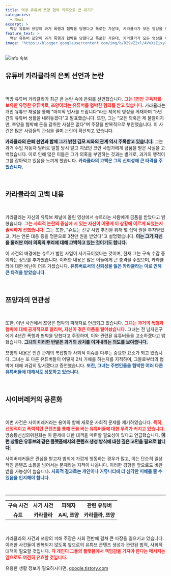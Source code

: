 ```yaml
---
title: 먹방 유튜버 쯔양 협박 의혹으로 큰 위기?
categories:
  - News
excerpt: >
  먹방 유튜버 쯔양이 과거 폭행과 협박을 당했다고 폭로한 가운데, 카라큘라가 모든 영상을 비공개 처리하고 은퇴를 선언했다. 그는 사기꾼 슈트에게 금품을 받았다고 고백하며, 향후 성실한 조사에 임하겠다고 전했다.
feature_text: >
  먹방 유튜버 쯔양이 과거 폭행과 협박을 당했다고 폭로한 가운데, 카라큘라가 모든 영상을 비공개 처리하고 은퇴를 선언했다. 그는 사기꾼 슈트에게 금품을 받았다고 고백하며, 향후 성실한 조사에 임하겠다고 전했다.
image: 'https://blogger.googleusercontent.com/img/b/R29vZ2xl/AVvXsEixyZcFfHzMRdzZMjFBmAUKJYCLCGyLL1o632UiGVXcaFdKo_bkvkuCioo0uUKlGfBVcT3P84aROyZIXSBEx3Aw5nCQ3pTgDom1WDC4m8eifvWiAmWEEVb4x6G_l8C0QH225ldMjyaFvpxGEBGNO37VmDTDMHGhJPq73UglMfDca1-0aw/s1600/blogspot.png'
---
```


<p><img src="https://blogger.googleusercontent.com/img/b/R29vZ2xl/AVvXsEixyZcFfHzMRdzZMjFBmAUKJYCLCGyLL1o632UiGVXcaFdKo_bkvkuCioo0uUKlGfBVcT3P84aROyZIXSBEx3Aw5nCQ3pTgDom1WDC4m8eifvWiAmWEEVb4x6G_l8C0QH225ldMjyaFvpxGEBGNO37VmDTDMHGhJPq73UglMfDca1-0aw/s1600/blogspot.png" alt="info 속보" /></p>

<h2 data-ke-size="size26">유튜버 카라큘라의 은퇴 선언과 논란</h2>

<p data-ke-size="size16">&nbsp;</p>

<p>먹방 유튜버 카라큘라가 최근 큰 논란 속에 은퇴를 선언했습니다. <b><span style="color: #ee2323;">그는 1천만 구독자를 보유한 유명한 유튜버로, 쯔양이라는 유튜버를 협박한 혐의를 받고 있습니다.</span></b> 카라큘라는 개인 유튜브 채널을 통해 "마지막 인사를 드립니다"라는 제목의 영상을 게재하며 "5년간의 유튜버 생활을 내려놓겠다"고 발표했습니다. 또한, 그는 "모든 의혹은 제 불찰이지만, 쯔양을 협박해 돈을 갈취한 사실은 없다"며 주장을 반복적으로 부인했습니다. 이 사건은 많은 사람들의 관심을 끌며 논란이 확산되고 있습니다.</p>

<p><b><span style="background-color: #21538527;">카라큘라의 은퇴 선언과 함께 그가 밝힌 김모 씨와의 관계 역시 주목받고 있습니다.</span></b> 그는 과거 수입 자동차 딜러로 일할 당시 알고 지냈던 코인 사업가에게 금품을 받은 사실을 고백했습니다. 이로 인해 많은 이들은 그가 의혹을 부인하는 것과는 별개로, 과거의 행적이 그를 잡아먹고 있음을 느끼게 했습니다. <b><span style="color: #1a5490;">카라큘라의 고백은 그의 신뢰성에 큰 타격을 주었습니다.</span></b></p>

<p data-ke-size="size16">&nbsp;</p>

<h2 data-ke-size="size26">카라큘라의 고백 내용</h2>

<p data-ke-size="size16">&nbsp;</p>

<p>카라큘라는 자신의 유튜브 채널에 올린 영상에서 슈트라는 사람에게 금품을 받았다고 밝혔습니다. <b><span style="color: #ee2323;">그는 사회적 논란의 중심에 서 있는 자신이 어떻게 이 상황에 이르게 되었는지 솔직하게 전했습니다.</span></b> 그는 또한, "슈트는 신규 사업 추진을 위해 몇 십억 원을 투자받았고, 저는 언론 대응 등을 명분으로 3천만 원을 받았다"고 설명했습니다. <b><span style="background-color: #21538527;">이는 그가 자신을 둘러싼 여러 의혹의 뿌리에 대해 고백하고 있는 것이기도 합니다.</span></b></p>

<p>이 사건의 배경에는 슈트가 벌인 사업이 사기극이었다는 것이며, 현재 그는 구속 수감 중이라는 정보를 추가했습니다. 이러한 내용은 많은 이들에게 큰 충격을 주었으며, 카라큘라에 대한 비난이 더욱 거셌습니다. <b><span style="color: #1a5490;">유튜버로서의 신뢰성을 잃은 카라큘라는 이로 인해 큰 타격을 받았습니다.</span></b></p>

<p data-ke-size="size16">&nbsp;</p>

<h2 data-ke-size="size26">쯔양과의 연관성</h2>

<p data-ke-size="size16">&nbsp;</p>

<p>또한, 이번 사건에서 쯔양은 협박의 피해자로 언급되고 있습니다. <b><span style="color: #ee2323;">그녀는 과거의 폭행과 협박에 대해 공개적으로 알리며, 자신이 겪은 아픔을 털어놨습니다.</span></b> 그녀는 전 남자친구에게 4년간 폭행과 협박을 당했다고 주장하며, 이와 관련된 유튜버들을 고소하겠다고 밝혔습니다. <b><span style="background-color: #21538527;">그녀의 이러한 반발은 과거의 상처를 이겨내려는 의도를 보여줍니다.</span></b></p>

<p>쯔양의 내용은 인간 관계의 복잡함과 사회적 이슈를 다루는 중요한 요소가 되고 있습니다. 그녀는 또 다른 유튜버들이 어떻게 2차 가해를 하는지를 지적하며, 그들로부터의 협박에 대해 과감히 맞서겠다고 증언했습니다. <b><span style="color: #1a5490;">또한, 그녀는 주변인들을 협박한 여러 다른 유튜버들에 대해서도 성토하고 있습니다.</span></b></p>

<p data-ke-size="size16">&nbsp;</p>

<h2 data-ke-size="size26">사이버레커의 공론화</h2>

<p data-ke-size="size16">&nbsp;</p>

<p>이번 사건은 사이버레커라는 용어와 함께 새로운 사회적 문제를 제기하였습니다. <b><span style="color: #ee2323;">특히, 선정적이고 폭력적인 콘텐츠를 통해 돈을 버는 유튜버들에 대한 우려가 커지고 있습니다.</span></b> 방송통신심의위원회는 이 문제에 대한 대책을 마련할 필요성이 있다고 언급했습니다. <b><span style="background-color: #21538527;">이런 상황은 유튜브와 같은 플랫폼에서의 콘텐츠 생성 방식에 대한 깊은 고민을 필요로 합니다.</span></b></p>

<p>사이버레커들은 관심을 받고자 범죄에 가깝게 행동하는 경우가 많고, 이는 단순히 일상적인 콘텐츠 소통을 넘어서는 문제라는 지적이 나옵니다. 이러한 경향은 앞으로도 비판받을 가능성이 높습니다. <b><span style="color: #1a5490;">사회적 결과로는 개인이나 커뮤니티에 더 심각한 피해를 줄 수 있음을 인지해야 합니다.</span></b></p>

<p data-ke-size="size16">&nbsp;</p>

<hr>

<table style="width: 100%;">
<tr>
<td style="text-align: center; height: 17px;"><b>구속 사건</b></td>
<td style="text-align: center; height: 17px;"><b>사기 사건</b></td>
<td style="text-align: center; height: 17px;"><b>피해자</b></td>
<td style="text-align: center; height: 17px;"><b>관련 유튜버</b></td>
</tr>
<tr>
<td style="text-align: center; height: 17px;"><b>슈트</b></td>
<td style="text-align: center; height: 17px;"><b>카라큘라</b></td>
<td style="text-align: center; height: 17px;"><b>A씨, 쯔양</b></td>
<td style="text-align: center; height: 17px;"><b>카라큘라, 쯔양</b></td>
</tr>
</table>

<p data-ke-size="size16">&nbsp;</p>

<p>카라큘라의 사건과 쯔양의 피해 주장은 사회 전반에 걸쳐 큰 파장을 일으키고 있습니다. 이러한 사건들이 반복되지 않도록 앞으로의 유튜브 콘텐츠 생성과 관련된 법적, 사회적 대책이 필요할 것입니다. <b><span style="color: #ee2323;">각 개인이 그들의 플랫폼에서 책임감을 가져야 한다는 메시지는 앞으로도 여전히 유효할 것입니다.</span></b></p>
유용한 생활 정보가 필요하시다면, <a href="https://qoogle.tistory.com" rel="dofollow">qoogle.tistory.com</a>


